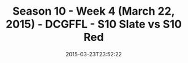 ---
title: Season 10 - Week 4 (March 22, 2015) - DCGFFL - S10 Slate vs S10 Red
teams-score:
- team: _teams/s10-slate.md
  score:
- team: _teams/s10-red.md
  score: 13
mvp: Andy P. (Slate), Cody G. (Red)
game-ball: N/A
season: 10
week: 4
date: '2015-03-23T23:52:22'
pageid: season-10-week-four-4445-vs-4438
---